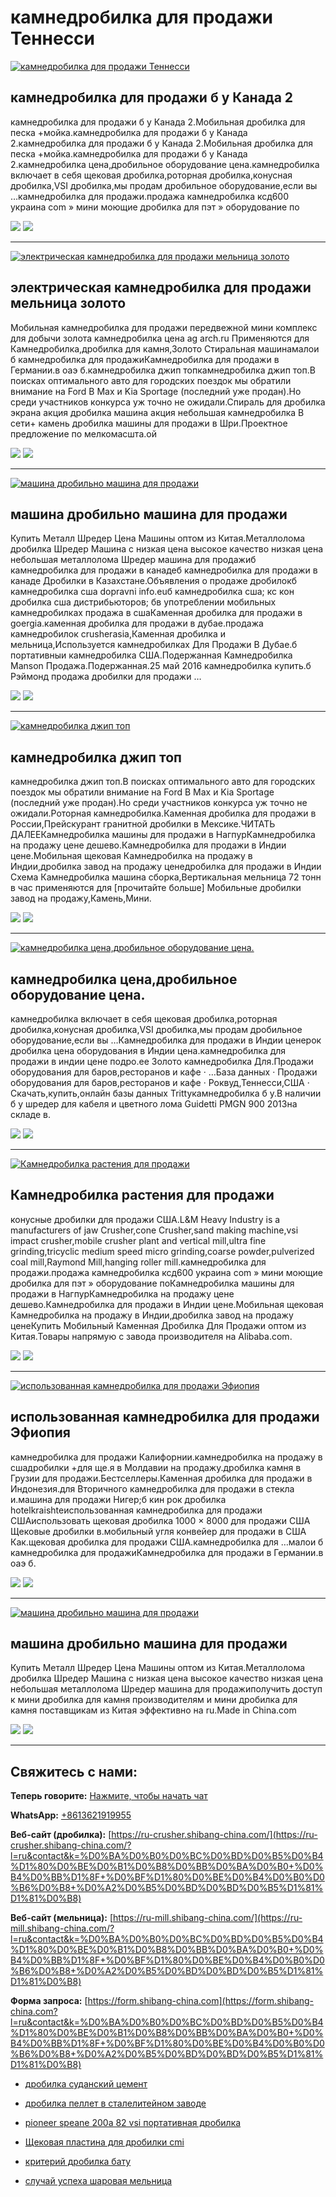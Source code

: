 # камнедробилка для продажи Теннесси

<a href="https://swt.shibang-china.com/?l=ru&img&k=%D0%BA%D0%B0%D0%BC%D0%BD%D0%B5%D0%B4%D1%80%D0%BE%D0%B1%D0%B8%D0%BB%D0%BA%D0%B0+%D0%B4%D0%BB%D1%8F+%D0%BF%D1%80%D0%BE%D0%B4%D0%B0%D0%B6%D0%B8+%D0%A2%D0%B5%D0%BD%D0%BD%D0%B5%D1%81%D1%81%D0%B8" target="_blank">![камнедробилка для продажи Теннесси](http://static.shibang-china.com/all-800x300/1234.jpg)</a>

## камнедробилка для продажи б у Канада 2
камнедробилка для продажи б у Канада 2.Мобильная дробилка для песка +мойка.камнедробилка для продажи б у Канада 2.камнедробилка для продажи б у Канада 2.Мобильная дробилка для песка +мойка.камнедробилка для продажи б у Канада 2.камнедробилка цена,дробильное оборудование цена.камнедробилка включает в себя щековая дробилка,роторная дробилка,конусная дробилка,VSI дробилка,мы продам дробильное оборудование,если вы …камнедробилка для продажи.продажа камнедробилка ксд600 украина com &#187; мини моющие дробилка для пэт &#187; оборудование по


<a href="https://whatsapp.shibangsoft.com/WhatsApp.php" target="_blank" title="WhatsApp">![](http://static.shibang-china.com/icon/whatsapp.png)</a> <a href="https://swt.shibang-china.com/?l=ru&icon&k=%D0%BA%D0%B0%D0%BC%D0%BD%D0%B5%D0%B4%D1%80%D0%BE%D0%B1%D0%B8%D0%BB%D0%BA%D0%B0+%D0%B4%D0%BB%D1%8F+%D0%BF%D1%80%D0%BE%D0%B4%D0%B0%D0%B6%D0%B8+%D0%A2%D0%B5%D0%BD%D0%BD%D0%B5%D1%81%D1%81%D0%B8" target="_blank">![](http://static.shibang-china.com/icon/chat-ru.png)</a>

---

<a href="https://swt.shibang-china.com/?l=ru&img&k=%D0%BA%D0%B0%D0%BC%D0%BD%D0%B5%D0%B4%D1%80%D0%BE%D0%B1%D0%B8%D0%BB%D0%BA%D0%B0+%D0%B4%D0%BB%D1%8F+%D0%BF%D1%80%D0%BE%D0%B4%D0%B0%D0%B6%D0%B8+%D0%A2%D0%B5%D0%BD%D0%BD%D0%B5%D1%81%D1%81%D0%B8" target="_blank">![электрическая камнедробилка для продажи мельница золото](http://static.shibang-china.com/all-800x300/617.jpg)</a>

## электрическая камнедробилка для продажи мельница золото
Мобильная камнедробилка для продажи передвежной мини комплекс для добычи золота камнедробилка цена ag arch.ru Применяются для Камнедробилка,дробилка для камня,Золото Стиральная машинамалои б камнедробилка для продажиКамнедробилка для продажи в Германии.в оаэ б.камнедробилка джип топкамнедробилка джип топ.В поисках оптимального авто для городских поездок мы обратили внимание на Ford B Max и Kia Sportage (последний уже продан).Но среди участников конкурса уж точно не ожидали.Спираль для дробилка экрана акция дробилка машина акция небольшая камнедробилка В сети+ камень дробилка машины для продажи в Шри.Проектное предложение по мелкомасшта.ой


<a href="https://whatsapp.shibangsoft.com/WhatsApp.php" target="_blank" title="WhatsApp">![](http://static.shibang-china.com/icon/whatsapp.png)</a> <a href="https://swt.shibang-china.com/?l=ru&icon&k=%D0%BA%D0%B0%D0%BC%D0%BD%D0%B5%D0%B4%D1%80%D0%BE%D0%B1%D0%B8%D0%BB%D0%BA%D0%B0+%D0%B4%D0%BB%D1%8F+%D0%BF%D1%80%D0%BE%D0%B4%D0%B0%D0%B6%D0%B8+%D0%A2%D0%B5%D0%BD%D0%BD%D0%B5%D1%81%D1%81%D0%B8" target="_blank">![](http://static.shibang-china.com/icon/chat-ru.png)</a>

---

<a href="https://swt.shibang-china.com/?l=ru&img&k=%D0%BA%D0%B0%D0%BC%D0%BD%D0%B5%D0%B4%D1%80%D0%BE%D0%B1%D0%B8%D0%BB%D0%BA%D0%B0+%D0%B4%D0%BB%D1%8F+%D0%BF%D1%80%D0%BE%D0%B4%D0%B0%D0%B6%D0%B8+%D0%A2%D0%B5%D0%BD%D0%BD%D0%B5%D1%81%D1%81%D0%B8" target="_blank">![машина дробильно машина для продажи](http://static.shibang-china.com/all-800x300/164.jpg)</a>

## машина дробильно машина для продажи
Купить Металл Шредер Цена Машины оптом из Китая.Металлолома дробилка Шредер Машина с низкая цена высокое качество низкая цена небольшая металлолома Шредер машина для продажиб камнедробилка для продажи в канадеб камнедробилка для продажи в канаде Дробилки в Казахстане.Объявления о продаже дробилокб камнедробилка сша dopravni info.euб камнедробилка сша; кс кон дробилка сша дистрибьюторов; бв употреблении мобильных камнедробилках продажа в сшаКаменная дробилка для продажи в goergia.каменная дробилка для продажи в дубае.продажа камнедробилок crusherasia,Каменная дробилка и мельница,Используется камнедробилках Для Продажи В Дубае.б портативныи камнедробилка США.Подержанная Камнедробилка Manson Продажа.Подержанная.25 май 2016 камнедробилка купить.б Рэймонд продажа дробилки для продажи …


<a href="https://whatsapp.shibangsoft.com/WhatsApp.php" target="_blank" title="WhatsApp">![](http://static.shibang-china.com/icon/whatsapp.png)</a> <a href="https://swt.shibang-china.com/?l=ru&icon&k=%D0%BA%D0%B0%D0%BC%D0%BD%D0%B5%D0%B4%D1%80%D0%BE%D0%B1%D0%B8%D0%BB%D0%BA%D0%B0+%D0%B4%D0%BB%D1%8F+%D0%BF%D1%80%D0%BE%D0%B4%D0%B0%D0%B6%D0%B8+%D0%A2%D0%B5%D0%BD%D0%BD%D0%B5%D1%81%D1%81%D0%B8" target="_blank">![](http://static.shibang-china.com/icon/chat-ru.png)</a>

---

<a href="https://swt.shibang-china.com/?l=ru&img&k=%D0%BA%D0%B0%D0%BC%D0%BD%D0%B5%D0%B4%D1%80%D0%BE%D0%B1%D0%B8%D0%BB%D0%BA%D0%B0+%D0%B4%D0%BB%D1%8F+%D0%BF%D1%80%D0%BE%D0%B4%D0%B0%D0%B6%D0%B8+%D0%A2%D0%B5%D0%BD%D0%BD%D0%B5%D1%81%D1%81%D0%B8" target="_blank">![камнедробилка джип топ](http://static.shibang-china.com/all-800x300/44.jpg)</a>

## камнедробилка джип топ
камнедробилка джип топ.В поисках оптимального авто для городских поездок мы обратили внимание на Ford B Max и Kia Sportage (последний уже продан).Но среди участников конкурса уж точно не ожидали.Роторная камнедробилка.Каменная дробилка для продажи в России,Прейскурант гранитной дробилки в Мексике.ЧИТАТЬ ДАЛЕЕКамнедробилка машины для продажи в НагпурКамнедробилка на продажу цене дешево.Камнедробилка для продажи в Индии цене.Мобильная щековая Камнедробилка на продажу в Индии,дробилка завод на продажу ценедробилка для продажи в Индии Схема Камнедробилка машина сборка,Вертикальная мельница 72 тонн в час применяются для [прочитайте больше] Мобильные дробилки завод на продажу,Камень,Мини.


<a href="https://whatsapp.shibangsoft.com/WhatsApp.php" target="_blank" title="WhatsApp">![](http://static.shibang-china.com/icon/whatsapp.png)</a> <a href="https://swt.shibang-china.com/?l=ru&icon&k=%D0%BA%D0%B0%D0%BC%D0%BD%D0%B5%D0%B4%D1%80%D0%BE%D0%B1%D0%B8%D0%BB%D0%BA%D0%B0+%D0%B4%D0%BB%D1%8F+%D0%BF%D1%80%D0%BE%D0%B4%D0%B0%D0%B6%D0%B8+%D0%A2%D0%B5%D0%BD%D0%BD%D0%B5%D1%81%D1%81%D0%B8" target="_blank">![](http://static.shibang-china.com/icon/chat-ru.png)</a>

---

<a href="https://swt.shibang-china.com/?l=ru&img&k=%D0%BA%D0%B0%D0%BC%D0%BD%D0%B5%D0%B4%D1%80%D0%BE%D0%B1%D0%B8%D0%BB%D0%BA%D0%B0+%D0%B4%D0%BB%D1%8F+%D0%BF%D1%80%D0%BE%D0%B4%D0%B0%D0%B6%D0%B8+%D0%A2%D0%B5%D0%BD%D0%BD%D0%B5%D1%81%D1%81%D0%B8" target="_blank">![камнедробилка цена,дробильное оборудование цена.](http://static.shibang-china.com/all-800x300/1187.jpg)</a>

## камнедробилка цена,дробильное оборудование цена.
камнедробилка включает в себя щековая дробилка,роторная дробилка,конусная дробилка,VSI дробилка,мы продам дробильное оборудование,если вы …Камнедробилка для продажи в Индии ценерок дробилка цена оборудования в Индии цена.камнедробилка для продажи в индии цене подро.ее Золото камнедробилка Для.Продажи оборудования для баров,ресторанов и кафе &#183; …База данных &#183; Продажи оборудования для баров,ресторанов и кафе &#183; Роквуд,Теннесси,США &#183; Скачать,купить,онлайн базы данных Trittyкамнедробилка б у.В наличии б у шредер для кабеля и цветного лома Guidetti PMGN 900 2013на складе в.


<a href="https://whatsapp.shibangsoft.com/WhatsApp.php" target="_blank" title="WhatsApp">![](http://static.shibang-china.com/icon/whatsapp.png)</a> <a href="https://swt.shibang-china.com/?l=ru&icon&k=%D0%BA%D0%B0%D0%BC%D0%BD%D0%B5%D0%B4%D1%80%D0%BE%D0%B1%D0%B8%D0%BB%D0%BA%D0%B0+%D0%B4%D0%BB%D1%8F+%D0%BF%D1%80%D0%BE%D0%B4%D0%B0%D0%B6%D0%B8+%D0%A2%D0%B5%D0%BD%D0%BD%D0%B5%D1%81%D1%81%D0%B8" target="_blank">![](http://static.shibang-china.com/icon/chat-ru.png)</a>

---

<a href="https://swt.shibang-china.com/?l=ru&img&k=%D0%BA%D0%B0%D0%BC%D0%BD%D0%B5%D0%B4%D1%80%D0%BE%D0%B1%D0%B8%D0%BB%D0%BA%D0%B0+%D0%B4%D0%BB%D1%8F+%D0%BF%D1%80%D0%BE%D0%B4%D0%B0%D0%B6%D0%B8+%D0%A2%D0%B5%D0%BD%D0%BD%D0%B5%D1%81%D1%81%D0%B8" target="_blank">![Камнедробилка растения для продажи](http://static.shibang-china.com/all-800x300/1305.jpg)</a>

## Камнедробилка растения для продажи
конусные дробилки для продажи США.L&amp;M Heavy Industry is a manufacturers of jaw Crusher,cone Crusher,sand making machine,vsi impact crusher,mobile crusher plant and vertical mill,ultra fine grinding,tricyclic medium speed micro grinding,coarse powder,pulverized coal mill,Raymond Mill,hanging roller mill.камнедробилка для продажи.продажа камнедробилка ксд600 украина com &#187; мини моющие дробилка для пэт &#187; оборудование поКамнедробилка машины для продажи в НагпурКамнедробилка на продажу цене дешево.Камнедробилка для продажи в Индии цене.Мобильная щековая Камнедробилка на продажу в Индии,дробилка завод на продажу ценеКупить Мобильный Каменная Дробилка Для Продажи оптом из Китая.Товары напрямую с завода производителя на Alibaba.com.


<a href="https://whatsapp.shibangsoft.com/WhatsApp.php" target="_blank" title="WhatsApp">![](http://static.shibang-china.com/icon/whatsapp.png)</a> <a href="https://swt.shibang-china.com/?l=ru&icon&k=%D0%BA%D0%B0%D0%BC%D0%BD%D0%B5%D0%B4%D1%80%D0%BE%D0%B1%D0%B8%D0%BB%D0%BA%D0%B0+%D0%B4%D0%BB%D1%8F+%D0%BF%D1%80%D0%BE%D0%B4%D0%B0%D0%B6%D0%B8+%D0%A2%D0%B5%D0%BD%D0%BD%D0%B5%D1%81%D1%81%D0%B8" target="_blank">![](http://static.shibang-china.com/icon/chat-ru.png)</a>

---

<a href="https://swt.shibang-china.com/?l=ru&img&k=%D0%BA%D0%B0%D0%BC%D0%BD%D0%B5%D0%B4%D1%80%D0%BE%D0%B1%D0%B8%D0%BB%D0%BA%D0%B0+%D0%B4%D0%BB%D1%8F+%D0%BF%D1%80%D0%BE%D0%B4%D0%B0%D0%B6%D0%B8+%D0%A2%D0%B5%D0%BD%D0%BD%D0%B5%D1%81%D1%81%D0%B8" target="_blank">![использованная камнедробилка для продажи Эфиопия](http://static.shibang-china.com/all-800x300/446.jpg)</a>

## использованная камнедробилка для продажи Эфиопия
камнедробилка для продажи Калифорнии.камнедробилка на продажу в сшадробилки +для ще.я в Молдавии на продажу.дробилка камня в Грузии для продажи.Бестселлеры.Каменная дробилка для продажи в Индонезия.для Вторичного камнедробилка для продажи в стекла и.машина для продажи Нигер;б кин рок дробилка hotelkraishteиспользованная камнедробилка для продажи СШАиспользовать щековая дробилка 1000 &#215; 8000 для продажи США Щековые дробилки в.мобильный угля конвейер для продажи в США Как.щековая дробилка для продажи США.камнедробилка для …малои б камнедробилка для продажиКамнедробилка для продажи в Германии.в оаэ б.


<a href="https://whatsapp.shibangsoft.com/WhatsApp.php" target="_blank" title="WhatsApp">![](http://static.shibang-china.com/icon/whatsapp.png)</a> <a href="https://swt.shibang-china.com/?l=ru&icon&k=%D0%BA%D0%B0%D0%BC%D0%BD%D0%B5%D0%B4%D1%80%D0%BE%D0%B1%D0%B8%D0%BB%D0%BA%D0%B0+%D0%B4%D0%BB%D1%8F+%D0%BF%D1%80%D0%BE%D0%B4%D0%B0%D0%B6%D0%B8+%D0%A2%D0%B5%D0%BD%D0%BD%D0%B5%D1%81%D1%81%D0%B8" target="_blank">![](http://static.shibang-china.com/icon/chat-ru.png)</a>

---

<a href="https://swt.shibang-china.com/?l=ru&img&k=%D0%BA%D0%B0%D0%BC%D0%BD%D0%B5%D0%B4%D1%80%D0%BE%D0%B1%D0%B8%D0%BB%D0%BA%D0%B0+%D0%B4%D0%BB%D1%8F+%D0%BF%D1%80%D0%BE%D0%B4%D0%B0%D0%B6%D0%B8+%D0%A2%D0%B5%D0%BD%D0%BD%D0%B5%D1%81%D1%81%D0%B8" target="_blank">![машина дробильно машина для продажи](http://static.shibang-china.com/all-800x300/1177.jpg)</a>

## машина дробильно машина для продажи
Купить Металл Шредер Цена Машины оптом из Китая.Металлолома дробилка Шредер Машина с низкая цена высокое качество низкая цена небольшая металлолома Шредер машина для продажиполучить доступ к мини дробилка для камня производителям и мини дробилка для камня поставщикам из Китая эффективно на ru.Made in China.com

<a href="https://whatsapp.shibangsoft.com/WhatsApp.php" target="_blank" title="WhatsApp">![](http://static.shibang-china.com/icon/whatsapp.png)</a> <a href="https://swt.shibang-china.com/?l=ru&icon&k=%D0%BA%D0%B0%D0%BC%D0%BD%D0%B5%D0%B4%D1%80%D0%BE%D0%B1%D0%B8%D0%BB%D0%BA%D0%B0+%D0%B4%D0%BB%D1%8F+%D0%BF%D1%80%D0%BE%D0%B4%D0%B0%D0%B6%D0%B8+%D0%A2%D0%B5%D0%BD%D0%BD%D0%B5%D1%81%D1%81%D0%B8" target="_blank">![](http://static.shibang-china.com/icon/chat-ru.png)</a>

---
## Свяжитесь с нами:

**Теперь говорите:** [Нажмите, чтобы начать чат](https://swt.shibang-china.com?l=ru&contact&k=%D0%BA%D0%B0%D0%BC%D0%BD%D0%B5%D0%B4%D1%80%D0%BE%D0%B1%D0%B8%D0%BB%D0%BA%D0%B0+%D0%B4%D0%BB%D1%8F+%D0%BF%D1%80%D0%BE%D0%B4%D0%B0%D0%B6%D0%B8+%D0%A2%D0%B5%D0%BD%D0%BD%D0%B5%D1%81%D1%81%D0%B8)

**WhatsApp:**  [+8613621919955](https://whatsapp.shibangsoft.com/WhatsApp.php)

**Веб-сайт (дробилка):** [https://ru-crusher.shibang-china.com/](https://ru-crusher.shibang-china.com/?l=ru&contact&k=%D0%BA%D0%B0%D0%BC%D0%BD%D0%B5%D0%B4%D1%80%D0%BE%D0%B1%D0%B8%D0%BB%D0%BA%D0%B0+%D0%B4%D0%BB%D1%8F+%D0%BF%D1%80%D0%BE%D0%B4%D0%B0%D0%B6%D0%B8+%D0%A2%D0%B5%D0%BD%D0%BD%D0%B5%D1%81%D1%81%D0%B8)

**Веб-сайт (мельница):** [https://ru-mill.shibang-china.com/](https://ru-mill.shibang-china.com/?l=ru&contact&k=%D0%BA%D0%B0%D0%BC%D0%BD%D0%B5%D0%B4%D1%80%D0%BE%D0%B1%D0%B8%D0%BB%D0%BA%D0%B0+%D0%B4%D0%BB%D1%8F+%D0%BF%D1%80%D0%BE%D0%B4%D0%B0%D0%B6%D0%B8+%D0%A2%D0%B5%D0%BD%D0%BD%D0%B5%D1%81%D1%81%D0%B8)

**Форма запроса:** [https://form.shibang-china.com](https://form.shibang-china.com?l=ru&contact&k=%D0%BA%D0%B0%D0%BC%D0%BD%D0%B5%D0%B4%D1%80%D0%BE%D0%B1%D0%B8%D0%BB%D0%BA%D0%B0+%D0%B4%D0%BB%D1%8F+%D0%BF%D1%80%D0%BE%D0%B4%D0%B0%D0%B6%D0%B8+%D0%A2%D0%B5%D0%BD%D0%BD%D0%B5%D1%81%D1%81%D0%B8)

* [дробилка суданский цемент](../133/%D0%B4%D1%80%D0%BE%D0%B1%D0%B8%D0%BB%D0%BA%D0%B0%20%D1%81%D1%83%D0%B4%D0%B0%D0%BD%D1%81%D0%BA%D0%B8%D0%B9%20%D1%86%D0%B5%D0%BC%D0%B5%D0%BD%D1%82.md)

* [дробилка пеллет в сталелитейном заводе](../135/%D0%B4%D1%80%D0%BE%D0%B1%D0%B8%D0%BB%D0%BA%D0%B0%20%D0%BF%D0%B5%D0%BB%D0%BB%D0%B5%D1%82%20%D0%B2%20%D1%81%D1%82%D0%B0%D0%BB%D0%B5%D0%BB%D0%B8%D1%82%D0%B5%D0%B9%D0%BD%D0%BE%D0%BC%20%D0%B7%D0%B0%D0%B2%D0%BE%D0%B4%D0%B5.md)

* [pioneer speane 200a 82 vsi портативная дробилка](../135/pioneer%20speane%20200a%2082%20vsi%20%D0%BF%D0%BE%D1%80%D1%82%D0%B0%D1%82%D0%B8%D0%B2%D0%BD%D0%B0%D1%8F%20%D0%B4%D1%80%D0%BE%D0%B1%D0%B8%D0%BB%D0%BA%D0%B0.md)

* [Щековая пластина для дробилки cmi](../134/%D0%A9%D0%B5%D0%BA%D0%BE%D0%B2%D0%B0%D1%8F%20%D0%BF%D0%BB%D0%B0%D1%81%D1%82%D0%B8%D0%BD%D0%B0%20%D0%B4%D0%BB%D1%8F%20%D0%B4%D1%80%D0%BE%D0%B1%D0%B8%D0%BB%D0%BA%D0%B8%20cmi.md)

* [критерий дробилка бату](../133/%D0%BA%D1%80%D0%B8%D1%82%D0%B5%D1%80%D0%B8%D0%B9%20%D0%B4%D1%80%D0%BE%D0%B1%D0%B8%D0%BB%D0%BA%D0%B0%20%D0%B1%D0%B0%D1%82%D1%83.md)

* [случай успеха шаровая мельница](../131/%D1%81%D0%BB%D1%83%D1%87%D0%B0%D0%B9%20%D1%83%D1%81%D0%BF%D0%B5%D1%85%D0%B0%20%D1%88%D0%B0%D1%80%D0%BE%D0%B2%D0%B0%D1%8F%20%D0%BC%D0%B5%D0%BB%D1%8C%D0%BD%D0%B8%D1%86%D0%B0.md)
